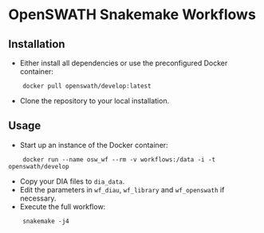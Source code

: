# OpenSWATH Snakemake Workflows

## Installation
- Either install all dependencies or use the preconfigured Docker container:

````
    docker pull openswath/develop:latest
````

- Clone the repository to your local installation.

## Usage
- Start up an instance of the Docker container:
````
    docker run --name osw_wf --rm -v workflows:/data -i -t openswath/develop
````

- Copy your DIA files to ``dia_data``.
- Edit the parameters in ``wf_diau``, ``wf_library`` and ``wf_openswath`` if necessary.
- Execute the full workflow:
````
    snakemake -j4
````
